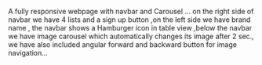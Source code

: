 A fully responsive webpage with navbar and Carousel ...  on the right side of navbar we have 4 lists and a sign up button  ,on the left side we have brand name , the navbar shows a Hamburger icon in table view ,below the navbar we have image carousel which automatically changes its image after 2 sec., we have also included angular forward and backward button for image navigation...
